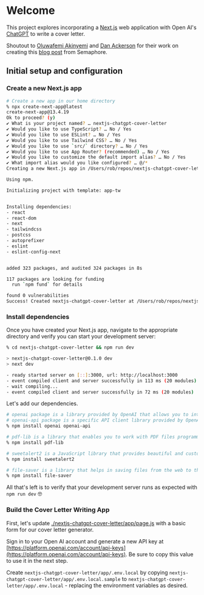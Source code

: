 # Welcome

This project explores incorporating a [Next.js](https://nextjs.org) web application with Open AI's [ChatGPT](https://openai.com/chatgpt) to write a cover letter.

Shoutout to [Oluwafemi Akinyemi](https://semaphoreci.com/author/oluwafemi-akinyemi) and [Dan Ackerson](https://semaphoreci.com/author/dan-ackerson) for their work on creating this [blog post](https://semaphoreci.com/blog/cover-letter-app-nextjs-chatgpt) from Semaphore.

## Initial setup and configuration

### Create a new Next.js app

```sh
# Create a new app in our home directory
% npx create-next-app@latest
create-next-app@13.4.19
Ok to proceed? (y)
✔ What is your project named? … nextjs-chatgpt-cover-letter
✔ Would you like to use TypeScript? … No / Yes
✔ Would you like to use ESLint? … No / Yes
✔ Would you like to use Tailwind CSS? … No / Yes
✔ Would you like to use `src/` directory? … No / Yes
✔ Would you like to use App Router? (recommended) … No / Yes
✔ Would you like to customize the default import alias? … No / Yes
✔ What import alias would you like configured? … @/*
Creating a new Next.js app in /Users/rob/repos/nextjs-chatgpt-cover-letter/nextjs-chatgpt-cover-letter.

Using npm.

Initializing project with template: app-tw


Installing dependencies:
- react
- react-dom
- next
- tailwindcss
- postcss
- autoprefixer
- eslint
- eslint-config-next


added 323 packages, and audited 324 packages in 8s

117 packages are looking for funding
  run `npm fund` for details

found 0 vulnerabilities
Success! Created nextjs-chatgpt-cover-letter at /Users/rob/repos/nextjs-chatgpt-cover-letter/nextjs-chatgpt-cover-letter

```

### Install dependencies

Once you have created your Next.js app, navigate to the appropriate directory and verify you can start your development server:

```sh
% cd nextjs-chatgpt-cover-letter && npm run dev

> nextjs-chatgpt-cover-letter@0.1.0 dev
> next dev

- ready started server on [::]:3000, url: http://localhost:3000
- event compiled client and server successfully in 113 ms (20 modules)
- wait compiling...
- event compiled client and server successfully in 72 ms (20 modules)

```

Let's add our dependencies.

```sh
# openai package is a library provided by OpenAI that allows you to interact with their language models and APIs - https://www.npmjs.com/package/openai
# openai-api package is a specific API client library provided by OpenAI - https://www.npmjs.com/package/openai-api
% npm install openai openai-api

# pdf-lib is a library that enables you to work with PDF files programmatically - https://www.npmjs.com/package/pdf-lib?activeTab=readme
% npm install pdf-lib

# sweetalert2 is a JavaScript library that provides beautiful and customizable popup dialogs, alerts, and modals - https://www.npmjs.com/package/sweetalert2
% npm install sweetalert2

# file-saver is a library that helps in saving files from the web to the user’s device - https://www.npmjs.com/package/file-saver
% npm install file-saver

```

All that's left is to verify that your development server runs as expected with `npm run dev` 🤓

### Build the Cover Letter Writing App

First, let's update [./nextjs-chatgpt-cover-letter/app/page.js](./nextjs-chatgpt-cover-letter/app/page.js) with a basic form for our cover letter generator.

Sign in to your Open AI account and generate a new API key at [https://platform.openai.com/account/api-keys](https://platform.openai.com/account/api-keys). Be sure to copy this value to use it in the next step.

Create `nextjs-chatgpt-cover-letter/app/.env.local` by copying `nextjs-chatgpt-cover-letter/app/.env.local.sample` to `nextjs-chatgpt-cover-letter/app/.env.local` - replacing the environment variables as desired.
